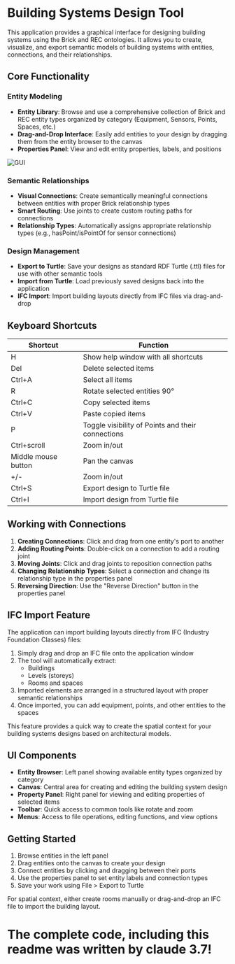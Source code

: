 # Building Systems Design Tool

This application provides a graphical interface for designing building systems using the Brick and REC ontologies. It allows you to create, visualize, and export semantic models of building systems with entities, connections, and their relationships.

## Core Functionality

### Entity Modeling
- **Entity Library**: Browse and use a comprehensive collection of Brick and REC entity types organized by category (Equipment, Sensors, Points, Spaces, etc.)
- **Drag-and-Drop Interface**: Easily add entities to your design by dragging them from the entity browser to the canvas
- **Properties Panel**: View and edit entity properties, labels, and positions

![GUI](https://github.com/user-attachments/assets/080f8e7f-c9c7-4915-a8ca-73bdaef28d00)

### Semantic Relationships
- **Visual Connections**: Create semantically meaningful connections between entities with proper Brick relationship types
- **Smart Routing**: Use joints to create custom routing paths for connections
- **Relationship Types**: Automatically assigns appropriate relationship types (e.g., hasPoint/isPointOf for sensor connections)

### Design Management
- **Export to Turtle**: Save your designs as standard RDF Turtle (.ttl) files for use with other semantic tools
- **Import from Turtle**: Load previously saved designs back into the application
- **IFC Import**: Import building layouts directly from IFC files via drag-and-drop

## Keyboard Shortcuts

| Shortcut | Function |
|----------|----------|
| H | Show help window with all shortcuts |
| Del | Delete selected items |
| Ctrl+A | Select all items |
| R | Rotate selected entities 90° |
| Ctrl+C | Copy selected items |
| Ctrl+V | Paste copied items |
| P | Toggle visibility of Points and their connections |
| Ctrl+scroll | Zoom in/out |
| Middle mouse button | Pan the canvas |
| +/- | Zoom in/out |
| Ctrl+S | Export design to Turtle file |
| Ctrl+I | Import design from Turtle file |

## Working with Connections

1. **Creating Connections**: Click and drag from one entity's port to another
2. **Adding Routing Points**: Double-click on a connection to add a routing joint
3. **Moving Joints**: Click and drag joints to reposition connection paths
4. **Changing Relationship Types**: Select a connection and change its relationship type in the properties panel
5. **Reversing Direction**: Use the "Reverse Direction" button in the properties panel

## IFC Import Feature

The application can import building layouts directly from IFC (Industry Foundation Classes) files:

1. Simply drag and drop an IFC file onto the application window
2. The tool will automatically extract:
   - Buildings
   - Levels (storeys)
   - Rooms and spaces
3. Imported elements are arranged in a structured layout with proper semantic relationships
4. Once imported, you can add equipment, points, and other entities to the spaces

This feature provides a quick way to create the spatial context for your building systems designs based on architectural models.

## UI Components

- **Entity Browser**: Left panel showing available entity types organized by category
- **Canvas**: Central area for creating and editing the building system design
- **Property Panel**: Right panel for viewing and editing properties of selected items
- **Toolbar**: Quick access to common tools like rotate and zoom
- **Menus**: Access to file operations, editing functions, and view options

## Getting Started

1. Browse entities in the left panel
2. Drag entities onto the canvas to create your design
3. Connect entities by clicking and dragging between their ports
4. Use the properties panel to set entity labels and connection types
5. Save your work using File > Export to Turtle

For spatial context, either create rooms manually or drag-and-drop an IFC file to import the building layout.


# The complete code, including this readme was written by claude 3.7!
